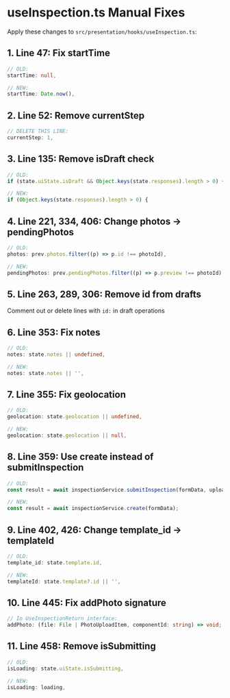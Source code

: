 # useInspection.ts Manual Fixes

Apply these changes to `src/presentation/hooks/useInspection.ts`:

## 1. Line 47: Fix startTime

```typescript
// OLD:
startTime: null,

// NEW:
startTime: Date.now(),
```

## 2. Line 52: Remove currentStep

```typescript
// DELETE THIS LINE:
currentStep: 1,
```

## 3. Line 135: Remove isDraft check

```typescript
// OLD:
if (state.uiState.isDraft && Object.keys(state.responses).length > 0) {

// NEW:
if (Object.keys(state.responses).length > 0) {
```

## 4. Line 221, 334, 406: Change photos → pendingPhotos

```typescript
// OLD:
photos: prev.photos.filter((p) => p.id !== photoId),

// NEW:
pendingPhotos: prev.pendingPhotos.filter((p) => p.preview !== photoId),
```

## 5. Line 263, 289, 306: Remove id from drafts

Comment out or delete lines with `id:` in draft operations

## 6. Line 353: Fix notes

```typescript
// OLD:
notes: state.notes || undefined,

// NEW:
notes: state.notes || '',
```

## 7. Line 355: Fix geolocation

```typescript
// OLD:
geolocation: state.geolocation || undefined,

// NEW:
geolocation: state.geolocation || null,
```

## 8. Line 359: Use create instead of submitInspection

```typescript
// OLD:
const result = await inspectionService.submitInspection(formData, uploadedPhotos);

// NEW:
const result = await inspectionService.create(formData);
```

## 9. Line 402, 426: Change template_id → templateId

```typescript
// OLD:
template_id: state.template.id,

// NEW:
templateId: state.template?.id || '',
```

## 10. Line 445: Fix addPhoto signature

```typescript
// In UseInspectionReturn interface:
addPhoto: (file: File | PhotoUploadItem, componentId: string) => void;
```

## 11. Line 458: Remove isSubmitting

```typescript
// OLD:
isLoading: state.uiState.isSubmitting,

// NEW:
isLoading: loading,
```
